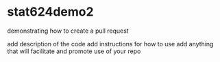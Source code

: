 # stat624demo2
demonstrating how to create a pull request

add description of the code
add instructions for how to use
add anything that will facilitate and promote use of your repo
